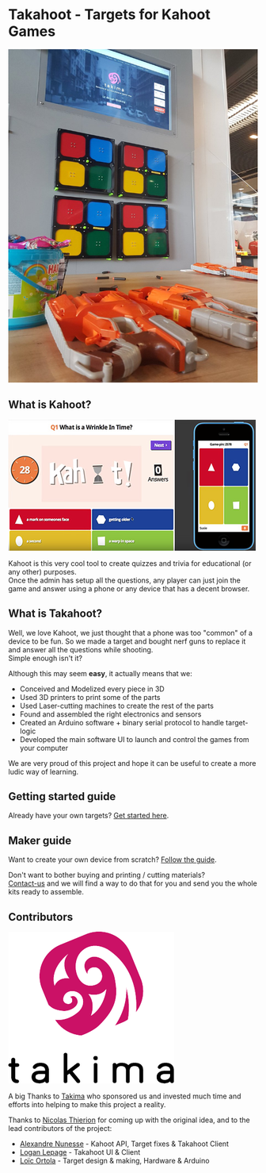 # Takahoot - Targets for Kahoot Games

![Takahoot in action](docs/docs/assets/takahoot-on-stand.jpg)


## What is Kahoot?
![Kahoot screenshot](docs/docs/assets/kahoot-screenshot.jpg)

Kahoot is this very cool tool to create quizzes and trivia for educational (or any other) purposes.  
Once the admin has setup all the questions, any player can just join the game and answer using a phone or any device that has a decent browser.

## What is Takahoot?
Well, we love Kahoot, we just thought that a phone was too "common" of a device to be fun. 
So we made a target and bought nerf guns to replace it and answer all the questions while shooting.  
Simple enough isn't it?

Although this may seem **easy**, it actually means that we:
 * Conceived and Modelized every piece in 3D
 * Used 3D printers to print some of the parts
 * Used Laser-cutting machines to create the rest of the parts
 * Found and assembled the right electronics and sensors
 * Created an Arduino software + binary serial protocol to handle target-logic
 * Developed the main software UI to launch and control the games from your computer
 
We are very proud of this project and hope it can be useful to create a more ludic way of learning.

## Getting started guide

Already have your own targets? [Get started here](https://resourcepool.github.io/takahoot).

## Maker guide
Want to create your own device from scratch? [Follow the guide](https://resourcepool.github.io/takahoot).

Don't want to bother buying and printing / cutting materials?  
[Contact-us](mailto:loic@takima.fr) and we will find a way to do that for you and send you the whole kits ready to assemble.

## Contributors

![Logo Takima](docs/docs/assets/takima-logo.png)

A big Thanks to [Takima](https://www.takima.fr) who sponsored us and invested much time and efforts into helping to make this project a reality.  

Thanks to [Nicolas Thierion](https://github.com/NicolasThierion) for coming up with the original idea, and to the lead contributors of the project:  
 * [Alexandre Nunesse](https://github.com/anunesse) - Kahoot API, Target fixes & Takahoot Client 
 * [Logan Lepage](https://github.com/loganlepage) - Takahoot UI & Client
 * [Loïc Ortola](https://github.com/loicortola) - Target design & making, Hardware & Arduino
